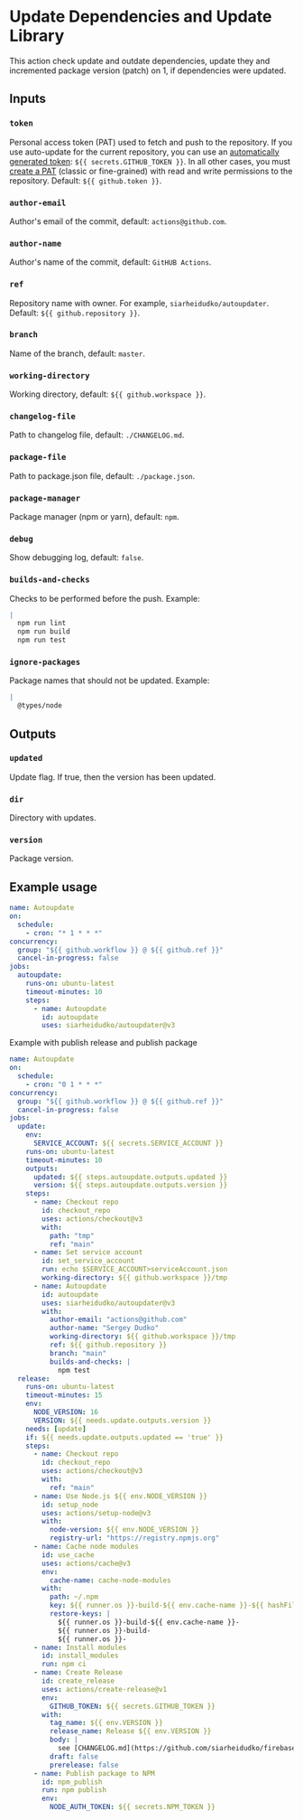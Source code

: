 # Update Dependencies and Update Library

This action check update and outdate dependencies, update they and incremented package version (patch) on 1, if dependencies were updated.

## Inputs

### `token`

Personal access token (PAT) used to fetch and push to the repository.
If you use auto-update for the current repository, you can use an [automatically generated token](https://docs.github.com/en/actions/security-guides/automatic-token-authentication): `${{ secrets.GITHUB_TOKEN }}`.
In all other cases, you must [create a PAT](https://github.com/settings/tokens) (classic or fine-grained) with read and write permissions to the repository. Default: `${{ github.token }}`.

### `author-email`

Author's email of the commit, default: `actions@github.com`.

### `author-name`

Author's name of the commit, default: `GitHUB Actions`.

### `ref`

Repository name with owner. For example, `siarheidudko/autoupdater`. Default: `${{ github.repository }}`.

### `branch`

Name of the branch, default: `master`.

### `working-directory`

Working directory, default: `${{ github.workspace }}`.

### `changelog-file`

Path to changelog file, default: `./CHANGELOG.md`.

### `package-file`

Path to package.json file, default: `./package.json`.

### `package-manager`

Package manager (npm or yarn), default: `npm`.

### `debug`

Show debugging log, default: `false`.

### `builds-and-checks`

Checks to be performed before the push.
Example:

```yaml
|
  npm run lint
  npm run build
  npm run test
```

### `ignore-packages`

Package names that should not be updated.
Example:

```yaml
|
  @types/node
```

## Outputs

### `updated`

Update flag. If true, then the version has been updated.

### `dir`

Directory with updates.

### `version`

Package version.

## Example usage

```yaml
name: Autoupdate
on:
  schedule:
    - cron: "* 1 * * *"
concurrency:
  group: "${{ github.workflow }} @ ${{ github.ref }}"
  cancel-in-progress: false
jobs:
  autoupdate:
    runs-on: ubuntu-latest
    timeout-minutes: 10
    steps:
      - name: Autoupdate
        id: autoupdate
        uses: siarheidudko/autoupdater@v3
```

Example with publish release and publish package

```yaml
name: Autoupdate
on:
  schedule:
    - cron: "0 1 * * *"
concurrency:
  group: "${{ github.workflow }} @ ${{ github.ref }}"
  cancel-in-progress: false
jobs:
  update:
    env:
      SERVICE_ACCOUNT: ${{ secrets.SERVICE_ACCOUNT }}
    runs-on: ubuntu-latest
    timeout-minutes: 10
    outputs:
      updated: ${{ steps.autoupdate.outputs.updated }}
      version: ${{ steps.autoupdate.outputs.version }}
    steps:
      - name: Сheckout repo
        id: checkout_repo
        uses: actions/checkout@v3
        with:
          path: "tmp"
          ref: "main"
      - name: Set service account
        id: set_service_account
        run: echo $SERVICE_ACCOUNT>serviceAccount.json
        working-directory: ${{ github.workspace }}/tmp
      - name: Autoupdate
        id: autoupdate
        uses: siarheidudko/autoupdater@v3
        with:
          author-email: "actions@github.com"
          author-name: "Sergey Dudko"
          working-directory: ${{ github.workspace }}/tmp
          ref: ${{ github.repository }}
          branch: "main"
          builds-and-checks: |
            npm test
  release:
    runs-on: ubuntu-latest
    timeout-minutes: 15
    env:
      NODE_VERSION: 16
      VERSION: ${{ needs.update.outputs.version }}
    needs: [update]
    if: ${{ needs.update.outputs.updated == 'true' }}
    steps:
      - name: Сheckout repo
        id: checkout_repo
        uses: actions/checkout@v3
        with:
          ref: "main"
      - name: Use Node.js ${{ env.NODE_VERSION }}
        id: setup_node
        uses: actions/setup-node@v3
        with:
          node-version: ${{ env.NODE_VERSION }}
          registry-url: "https://registry.npmjs.org"
      - name: Cache node modules
        id: use_cache
        uses: actions/cache@v3
        env:
          cache-name: cache-node-modules
        with:
          path: ~/.npm
          key: ${{ runner.os }}-build-${{ env.cache-name }}-${{ hashFiles('**/package-lock.json') }}
          restore-keys: |
            ${{ runner.os }}-build-${{ env.cache-name }}-
            ${{ runner.os }}-build-
            ${{ runner.os }}-
      - name: Install modules
        id: install_modules
        run: npm ci
      - name: Create Release
        id: create_release
        uses: actions/create-release@v1
        env:
          GITHUB_TOKEN: ${{ secrets.GITHUB_TOKEN }}
        with:
          tag_name: ${{ env.VERSION }}
          release_name: Release ${{ env.VERSION }}
          body: |
            see [CHANGELOG.md](https://github.com/siarheidudko/firebase-admin-cli/blob/main/CHANGELOG.md)
          draft: false
          prerelease: false
      - name: Publish package to NPM
        id: npm_publish
        run: npm publish
        env:
          NODE_AUTH_TOKEN: ${{ secrets.NPM_TOKEN }}
```
